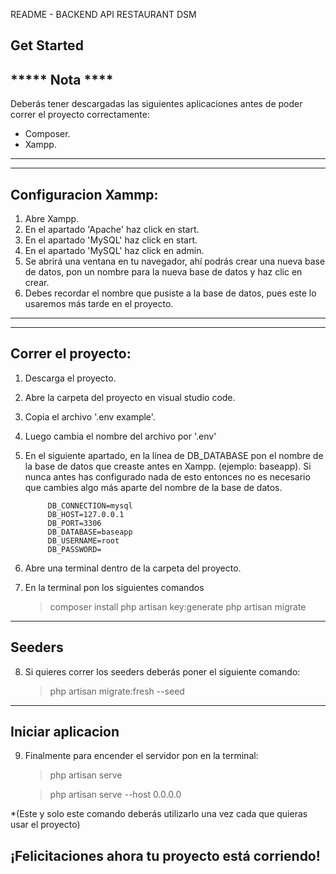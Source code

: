 README - BACKEND API RESTAURANT DSM

## Get Started

## ***** Nota ****
Deberás tener descargadas las siguientes aplicaciones antes de poder correr el proyecto correctamente:
- Composer.
- Xampp.
**********************************************************************************************************************************

----------------------------------------------------------------------------------------------------------------------------------
## Configuracion Xammp:

1. Abre Xampp.
2. En el apartado 'Apache' haz click en start.
3. En el apartado 'MySQL' haz click en start.
4. En el apartado 'MySQL' haz click en admin.
5. Se abrirá una ventana en tu navegador, ahí podrás crear una nueva base de datos, pon un nombre para la
   nueva base de datos y haz clic en crear.
6. Debes recordar el nombre que pusiste a la base de datos, pues este lo usaremos más tarde en el proyecto.

----------------------------------------------------------------------------------------------------------------------------------

----------------------------------------------------------------------------------------------------------------------------------
## Correr el proyecto:

1. Descarga el proyecto.
2. Abre la carpeta del proyecto en visual studio code.
3. Copia el archivo '.env example'.
4. Luego cambia el nombre del archivo por '.env'
5. En el siguiente apartado, en la línea de DB_DATABASE pon el nombre de la base de datos que creaste antes en Xampp.
   (ejemplo: baseapp).
   Si nunca antes has configurado nada de esto entonces no es necesario que cambies algo más aparte del nombre de la base de datos.

            DB_CONNECTION=mysql
            DB_HOST=127.0.0.1
            DB_PORT=3306
            DB_DATABASE=baseapp
            DB_USERNAME=root
            DB_PASSWORD= 

6. Abre una terminal dentro de la carpeta del proyecto.
7. En la terminal pon los siguientes comandos 
	> composer install
	> php artisan key:generate
	> php artisan migrate

----------------------------------------------------------------------------------------------------------------------------------
## Seeders 

8. Si quieres correr los seeders deberás poner el siguiente comando:
	> php artisan migrate:fresh --seed

----------------------------------------------------------------------------------------------------------------------------------
## Iniciar aplicacion

9. Finalmente para encender el servidor pon en la terminal:
	> php artisan serve


    > php artisan serve --host 0.0.0.0

*(Este y solo este comando deberás utilizarlo una vez cada que quieras usar el proyecto)

## ¡Felicitaciones ahora tu proyecto está corriendo!

